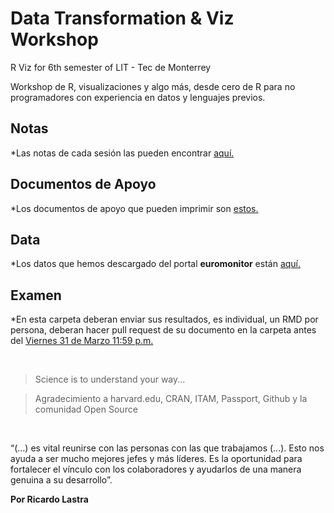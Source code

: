 # Data Transformation & Viz Workshop

R Viz for 6th semester of LIT - Tec de Monterrey

Workshop de R, visualizaciones y algo más, desde cero de R para no programadores con experiencia en datos y lenguajes previos.

## Notas

*Las notas de cada sesión las pueden encontrar [aquí.](data-transformation&viz.Rmd)

## Documentos de Apoyo

*Los documentos de apoyo que pueden imprimir son [estos.](Documentos_Apoyo/)

## Data

*Los datos que hemos descargado del portal **euromonitor** están [aquí.](data/)

## Examen

*En esta carpeta deberan enviar sus resultados, es individual, un RMD por persona, deberan hacer pull request de su documento en la carpeta antes del [Viernes 31 de Marzo 11:59 p.m.](examen/)

&nbsp;

> Science is to understand your way...

> Agradecimiento a harvard.edu, CRAN, ITAM, Passport, Github y la comunidad Open Source

&nbsp;

“(...) es vital reunirse con las personas con las que trabajamos (...). Esto nos ayuda a ser mucho mejores jefes y más líderes. Es la oportunidad para fortalecer el vínculo con los colaboradores y ayudarlos de una manera genuina a su desarrollo”.


__Por Ricardo Lastra__